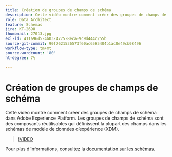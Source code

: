 ```yaml
---
title: Création de groupes de champs de schéma
description: Cette vidéo montre comment créer des groupes de champs de schéma dans Adobe Experience Platform. Les groupes de champs de schéma sont des composants réutilisables qui définissent la plupart des champs dans les schémas de modèle de données d’expérience (XDM).
role: Data Architect
feature: Schemas
jira: KT-2698
thumbnail: 27013.jpg
exl-id: 411a96d5-4b03-4775-8eca-9c9d444c255b
source-git-commit: 90f7621536573f60ac6585404b1ac0e49cb08496
workflow-type: tm+mt
source-wordcount: '80'
ht-degree: 7%

---
```


# Création de groupes de champs de schéma

Cette vidéo montre comment créer des groupes de champs de schéma dans Adobe Experience Platform. Les groupes de champs de schéma sont des composants réutilisables qui définissent la plupart des champs dans les schémas de modèle de données d’expérience (XDM).

>[!VIDEO](https://video.tv.adobe.com/v/27013?quality=12&learn=on)

Pour plus d’informations, consultez la [documentation sur les schémas](https://experienceleague.adobe.com/docs/experience-platform/xdm/home.html?lang=fr).